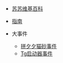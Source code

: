 * [苏苏维基百科](/)
* [指南](zh-cn/guide)

* 大事件
  * [拼夕夕猫砂事件](大事件/拼夕夕猫砂事件.md)
  * [Tg启动器事件](大事件/Tg启动器事件.md)